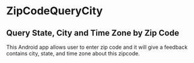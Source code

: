 ZipCodeQueryCity
================

Query State, City and Time Zone by Zip Code
--------------------------------------------

This Android app allows user to enter zip code and it will give a feedback contains city, state, and time zone about this zipcode.
